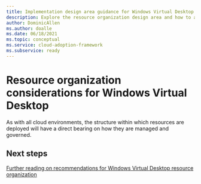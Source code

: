 ```yaml
---
title: Implementation design area guidance for Windows Virtual Desktop
description: Explore the resource organization design area and how to apply it to a WVD implementation
author: DominicAllen
ms.author: doalle
ms.date: 06/18/2021
ms.topic: conceptual
ms.service: cloud-adoption-framework
ms.subservice: ready
---
```


# Resource organization considerations for Windows Virtual Desktop

As with all cloud environments, the structure within which resources are deployed will have a direct bearing on how they are managed and governed.




## Next steps

[Further reading on recommendations for Windows Virtual Desktop resource organization](../azure/architecture/example-scenario/wvd/windows-virtual-desktop#azure-limitations)
